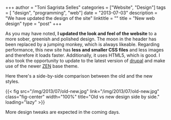 +++
author = "Toni Sagrista Selles"
categories = ["Website", "Design"]
tags = [ "design", "programming", "web"]
date = "2013-07-03"
description = "We have updated the design of the site"
linktitle = ""
title = "New web design"
type = "post"
+++

As you may have noted, **I updated the look and feel of the website** to a more sober, greenish and polished design. The moon in the header has been replaced by a jumping monkey, which is always likeable. Regarding performance, this new site has **less and smaller CSS files** and less images and therefore it loads faster. Additionally, it uses HTML5, which is good. I also took the opportunity to update to the latest version of [drupal](https://drupal.org/) and make use of the newer [ZEN](https://drupal.org/project/ZEN) base theme.

<!--more-->
Here there's a side-by-side comparison between the old and the new styles.

{{< fig src="/img/2013/07/old-new.jpg" link="/img/2013/07/old-new.jpg" class="fig-center" width="100%" title="Old vs new design side by side." loading="lazy" >}}

More design tweaks are expected in the coming days.
